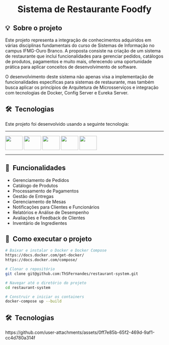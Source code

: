 <h1 align="center"> Sistema de Restaurante Foodfy </h1>

<div align="center">

</div>

<h2 id="about">💡&nbsp; Sobre o projeto</h2>
Este projeto representa a integração de conhecimentos adquiridos em várias disciplinas fundamentais do curso de Sistemas de Informação no campus IFMG-Ouro Branco. A proposta consiste na criação de um sistema de restaurante que inclui funcionalidades para gerenciar pedidos, catálogos de produtos, pagamentos e muito mais, oferecendo uma oportunidade prática para aplicar conceitos de desenvolvimento de software.

O desenvolvimento deste sistema não apenas visa a implementação de funcionalidades específicas para sistemas de restaurante, mas também busca aplicar os princípios de Arquitetura de Microsserviços e integração com tecnologias de Docker, Config Server e Eureka Server.

<h2 id="technologie">🛠&nbsp; Tecnologias</h2>
Este projeto foi desenvolvido usando a seguinte tecnologia:

---
<img align="center" height="45" width="55" src="https://cdn.jsdelivr.net/gh/devicons/devicon/icons/java/java-original-wordmark.svg" /> <img align="center" height="45" width="55" src="https://cdn.jsdelivr.net/gh/devicons/devicon/icons/spring/spring-original-wordmark.svg" />
<img align="center" height="45" width="55" src="https://cdn.jsdelivr.net/gh/devicons/devicon/icons/docker/docker-original-wordmark.svg" />
<img align="center" height="45" width="55" src="https://cdn.jsdelivr.net/gh/devicons/devicon/icons/postgresql/postgresql-original-wordmark.svg" />
<img align="center" height="45" width="55" src="https://cdn.jsdelivr.net/gh/devicons/devicon/icons/git/git-original-wordmark.svg" />

---

<h2 id="functionality">📌&nbsp; Funcionalidades</h2>

* Gerenciamento de Pedidos
* Catálogo de Produtos
* Processamento de Pagamentos
* Gestão de Entregas
* Gerenciamento de Mesas
* Notificações para Clientes e Funcionários
* Relatórios e Análise de Desempenho
* Avaliações e Feedback de Clientes
* Inventário de Ingredientes

<h2 id="installation">🚀&nbsp; Como executar o projeto</h2>

```bash
# Baixar e instalar o Docker e Docker Compose
https://docs.docker.com/get-docker/
https://docs.docker.com/compose/

# Clonar o repositório
git clone git@github.com:ThSFernandes/restaurant-system.git

# Navegar até o diretório do projeto
cd restaurant-system

# Construir e iniciar os containers
docker-compose up --build
```
<h2 id="Diagrama de Estados">🛠&nbsp; Tecnologias</h2>
https://github.com/user-attachments/assets/0ff7e85b-65f2-469d-9af1-cc4d780a314f
